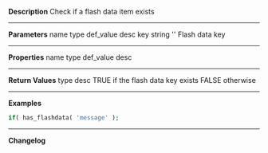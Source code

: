 **Description**
Check if a flash data item exists

--------
**Parameters**
name	type	def_value	desc
key	string	''	Flash data key

--------
**Properties**
name	type	def_value	desc


--------
**Return Values**
type	desc
TRUE	if the flash data key exists
FALSE	otherwise

--------
**Examples**

```php
if( has_flashdata( 'message' );
```

--------
**Changelog**

